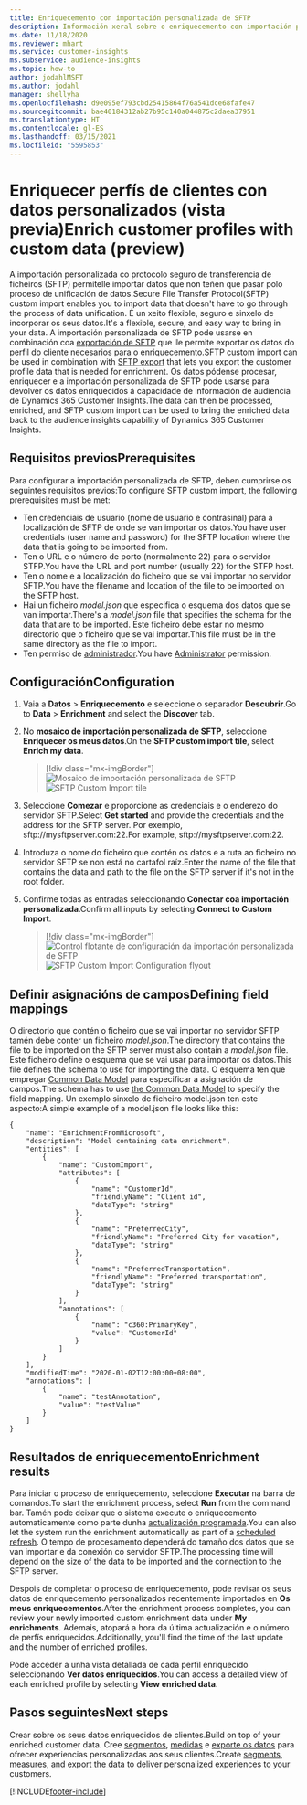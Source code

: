 ```yaml
---
title: Enriquecemento con importación personalizada de SFTP
description: Información xeral sobre o enriquecemento con importación personalizada de SFTP.
ms.date: 11/18/2020
ms.reviewer: mhart
ms.service: customer-insights
ms.subservice: audience-insights
ms.topic: how-to
author: jodahlMSFT
ms.author: jodahl
manager: shellyha
ms.openlocfilehash: d9e095ef793cbd25415864f76a541dce68fafe47
ms.sourcegitcommit: bae40184312ab27b95c140a044875c2daea37951
ms.translationtype: HT
ms.contentlocale: gl-ES
ms.lasthandoff: 03/15/2021
ms.locfileid: "5595853"
---
```

# <a name="enrich-customer-profiles-with-custom-data-preview"></a><span data-ttu-id="e3b23-103">Enriquecer perfís de clientes con datos personalizados (vista previa)</span><span class="sxs-lookup"><span data-stu-id="e3b23-103">Enrich customer profiles with custom data (preview)</span></span>

<span data-ttu-id="e3b23-104">A importación personalizada co protocolo seguro de transferencia de ficheiros (SFTP) permítelle importar datos que non teñen que pasar polo proceso de unificación de datos.</span><span class="sxs-lookup"><span data-stu-id="e3b23-104">Secure File Transfer Protocol(SFTP) custom import enables you to import data that doesn't have to go through the process of data unification.</span></span> <span data-ttu-id="e3b23-105">É un xeito flexible, seguro e sinxelo de incorporar os seus datos.</span><span class="sxs-lookup"><span data-stu-id="e3b23-105">It's a flexible, secure, and easy way to bring in your data.</span></span> <span data-ttu-id="e3b23-106">A importación personalizada de SFTP pode usarse en combinación coa [exportación de SFTP](export-sftp.md) que lle permite exportar os datos do perfil do cliente necesarios para o enriquecemento.</span><span class="sxs-lookup"><span data-stu-id="e3b23-106">SFTP custom import can be used in combination with [SFTP export](export-sftp.md) that lets you export the customer profile data that is needed for enrichment.</span></span> <span data-ttu-id="e3b23-107">Os datos pódense procesar, enriquecer e a importación personalizada de SFTP pode usarse para devolver os datos enriquecidos á capacidade de información de audiencia de Dynamics 365 Customer Insights.</span><span class="sxs-lookup"><span data-stu-id="e3b23-107">The data can then be processed, enriched, and SFTP custom import can be used to bring the enriched data back to the audience insights capability of Dynamics 365 Customer Insights.</span></span>

## <a name="prerequisites"></a><span data-ttu-id="e3b23-108">Requisitos previos</span><span class="sxs-lookup"><span data-stu-id="e3b23-108">Prerequisites</span></span>

<span data-ttu-id="e3b23-109">Para configurar a importación personalizada de SFTP, deben cumprirse os seguintes requisitos previos:</span><span class="sxs-lookup"><span data-stu-id="e3b23-109">To configure SFTP custom import, the following prerequisites must be met:</span></span>

- <span data-ttu-id="e3b23-110">Ten credenciais de usuario (nome de usuario e contrasinal) para a localización de SFTP de onde se van importar os datos.</span><span class="sxs-lookup"><span data-stu-id="e3b23-110">You have user credentials (user name and password) for the SFTP location where the data that is going to be imported from.</span></span>
- <span data-ttu-id="e3b23-111">Ten o URL e o número de porto (normalmente 22) para o servidor STFP.</span><span class="sxs-lookup"><span data-stu-id="e3b23-111">You have the URL and port number (usually 22) for the STFP host.</span></span>
- <span data-ttu-id="e3b23-112">Ten o nome e a localización do ficheiro que se vai importar no servidor SFTP.</span><span class="sxs-lookup"><span data-stu-id="e3b23-112">You have the filename and location of the file to be imported on the SFTP host.</span></span>
- <span data-ttu-id="e3b23-113">Hai un ficheiro *model.json* que especifica o esquema dos datos que se van importar.</span><span class="sxs-lookup"><span data-stu-id="e3b23-113">There's a *model.json* file that specifies the schema for the data that are to be imported.</span></span> <span data-ttu-id="e3b23-114">Este ficheiro debe estar no mesmo directorio que o ficheiro que se vai importar.</span><span class="sxs-lookup"><span data-stu-id="e3b23-114">This file must be in the same directory as the file to import.</span></span>
- <span data-ttu-id="e3b23-115">Ten permiso de [administrador](permissions.md#administrator).</span><span class="sxs-lookup"><span data-stu-id="e3b23-115">You have [Administrator](permissions.md#administrator) permission.</span></span>

## <a name="configuration"></a><span data-ttu-id="e3b23-116">Configuración</span><span class="sxs-lookup"><span data-stu-id="e3b23-116">Configuration</span></span>

1. <span data-ttu-id="e3b23-117">Vaia a **Datos** > **Enriquecemento** e seleccione o separador **Descubrir**.</span><span class="sxs-lookup"><span data-stu-id="e3b23-117">Go to **Data** > **Enrichment** and select the **Discover** tab.</span></span>

1. <span data-ttu-id="e3b23-118">No **mosaico de importación personalizada de SFTP**, seleccione **Enriquecer os meus datos**.</span><span class="sxs-lookup"><span data-stu-id="e3b23-118">On the **SFTP custom import tile**, select **Enrich my data**.</span></span>

   > [!div class="mx-imgBorder"]
   > <span data-ttu-id="e3b23-119">![Mosaico de importación personalizada de SFTP](media/SFTP_Custom_Import_tile.png "Mosaico de importación personalizada de SFTP")</span><span class="sxs-lookup"><span data-stu-id="e3b23-119">![SFTP Custom Import tile](media/SFTP_Custom_Import_tile.png "SFTP Custom Import tile")</span></span>

1. <span data-ttu-id="e3b23-120">Seleccione **Comezar** e proporcione as credenciais e o enderezo do servidor SFTP.</span><span class="sxs-lookup"><span data-stu-id="e3b23-120">Select **Get started** and provide the credentials and the address for the SFTP server.</span></span> <span data-ttu-id="e3b23-121">Por exemplo, sftp://mysftpserver.com:22.</span><span class="sxs-lookup"><span data-stu-id="e3b23-121">For example, sftp://mysftpserver.com:22.</span></span>

1. <span data-ttu-id="e3b23-122">Introduza o nome do ficheiro que contén os datos e a ruta ao ficheiro no servidor SFTP se non está no cartafol raíz.</span><span class="sxs-lookup"><span data-stu-id="e3b23-122">Enter the name of the file that contains the data and path to the file on the SFTP server if it's not in the root folder.</span></span>

1. <span data-ttu-id="e3b23-123">Confirme todas as entradas seleccionando **Conectar coa importación personalizada**.</span><span class="sxs-lookup"><span data-stu-id="e3b23-123">Confirm all inputs by selecting **Connect to Custom Import**.</span></span>

   > [!div class="mx-imgBorder"]
   > <span data-ttu-id="e3b23-124">![Control flotante de configuración da importación personalizada de SFTP](media/SFTP_Custom_Import_Configuration_flyout.png "Control flotante de configuración da importación personalizada de SFTP")</span><span class="sxs-lookup"><span data-stu-id="e3b23-124">![SFTP Custom Import Configuration flyout](media/SFTP_Custom_Import_Configuration_flyout.png "SFTP Custom Import Configuration flyout")</span></span>

## <a name="defining-field-mappings"></a><span data-ttu-id="e3b23-125">Definir asignacións de campos</span><span class="sxs-lookup"><span data-stu-id="e3b23-125">Defining field mappings</span></span> 

<span data-ttu-id="e3b23-126">O directorio que contén o ficheiro que se vai importar no servidor SFTP tamén debe conter un ficheiro *model.json*.</span><span class="sxs-lookup"><span data-stu-id="e3b23-126">The directory that contains the file to be imported on the SFTP server must also contain a *model.json* file.</span></span> <span data-ttu-id="e3b23-127">Este ficheiro define o esquema que se vai usar para importar os datos.</span><span class="sxs-lookup"><span data-stu-id="e3b23-127">This file defines the schema to use for importing the data.</span></span> <span data-ttu-id="e3b23-128">O esquema ten que empregar [Common Data Model](/common-data-model/) para especificar a asignación de campos.</span><span class="sxs-lookup"><span data-stu-id="e3b23-128">The schema has to use [the Common Data Model](/common-data-model/) to specify the field mapping.</span></span> <span data-ttu-id="e3b23-129">Un exemplo sinxelo de ficheiro model.json ten este aspecto:</span><span class="sxs-lookup"><span data-stu-id="e3b23-129">A simple example of a model.json file looks like this:</span></span>

```
{
    "name": "EnrichmentFromMicrosoft",
    "description": "Model containing data enrichment",
    "entities": [
        {
            "name": "CustomImport",
            "attributes": [
                {
                    "name": "CustomerId",
                    "friendlyName": "Client id",
                    "dataType": "string"
                },
                {
                    "name": "PreferredCity",
                    "friendlyName": "Preferred City for vacation",
                    "dataType": "string"
                },
                {
                    "name": "PreferredTransportation",
                    "friendlyName": "Preferred transportation",
                    "dataType": "string"
                }
            ],
            "annotations": [
                {
                    "name": "c360:PrimaryKey",
                    "value": "CustomerId"
                }
            ]
        }
    ],
    "modifiedTime": "2020-01-02T12:00:00+08:00",
    "annotations": [
        {
            "name": "testAnnotation",
            "value": "testValue"
        }
    ]
}
```

## <a name="enrichment-results"></a><span data-ttu-id="e3b23-130">Resultados de enriquecemento</span><span class="sxs-lookup"><span data-stu-id="e3b23-130">Enrichment results</span></span>

<span data-ttu-id="e3b23-131">Para iniciar o proceso de enriquecemento, seleccione **Executar** na barra de comandos.</span><span class="sxs-lookup"><span data-stu-id="e3b23-131">To start the enrichment process, select **Run** from the command bar.</span></span> <span data-ttu-id="e3b23-132">Tamén pode deixar que o sistema execute o enriquecemento automaticamente como parte dunha [actualización programada](system.md#schedule-tab).</span><span class="sxs-lookup"><span data-stu-id="e3b23-132">You can also let the system run the enrichment automatically as part of a [scheduled refresh](system.md#schedule-tab).</span></span> <span data-ttu-id="e3b23-133">O tempo de procesamento dependerá do tamaño dos datos que se van importar e da conexión co servidor SFTP.</span><span class="sxs-lookup"><span data-stu-id="e3b23-133">The processing time will depend on the size of the data to be imported and the connection to the SFTP server.</span></span>

<span data-ttu-id="e3b23-134">Despois de completar o proceso de enriquecemento, pode revisar os seus datos de enriquecemento personalizados recentemente importados en **Os meus enriquecementos**.</span><span class="sxs-lookup"><span data-stu-id="e3b23-134">After the enrichment process completes, you can review your newly imported custom enrichment data under **My enrichments**.</span></span> <span data-ttu-id="e3b23-135">Ademais, atopará a hora da última actualización e o número de perfís enriquecidos.</span><span class="sxs-lookup"><span data-stu-id="e3b23-135">Additionally, you'll find the time of the last update and the number of enriched profiles.</span></span>

<span data-ttu-id="e3b23-136">Pode acceder a unha vista detallada de cada perfil enriquecido seleccionando **Ver datos enriquecidos**.</span><span class="sxs-lookup"><span data-stu-id="e3b23-136">You can access a detailed view of each enriched profile by selecting **View enriched data**.</span></span>

## <a name="next-steps"></a><span data-ttu-id="e3b23-137">Pasos seguintes</span><span class="sxs-lookup"><span data-stu-id="e3b23-137">Next steps</span></span>

<span data-ttu-id="e3b23-138">Crear sobre os seus datos enriquecidos de clientes.</span><span class="sxs-lookup"><span data-stu-id="e3b23-138">Build on top of your enriched customer data.</span></span> <span data-ttu-id="e3b23-139">Cree [segmentos](segments.md), [medidas](measures.md) e [exporte os datos](export-destinations.md) para ofrecer experiencias personalizadas aos seus clientes.</span><span class="sxs-lookup"><span data-stu-id="e3b23-139">Create [segments](segments.md), [measures](measures.md), and [export the data](export-destinations.md) to deliver personalized experiences to your customers.</span></span>




[!INCLUDE[footer-include](../includes/footer-banner.md)]